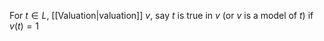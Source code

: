 For $t\in L$, [[Valuation|valuation]] $v$, say $t$ is true in $v$ (or $v$ is a model of $t$) if $v(t)=1$
